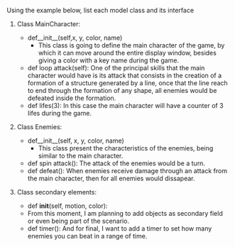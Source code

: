
Using the example below, list each model class and its interface

1. Class MainCharacter:  
    * def__init__(self,x, y, color, name)
        * This class is going to define the main character of the game, by which it can move around the entire display window, besides giving a color with a key name during the game. 
    * def loop attack(self): One of the principal skills that the main character would have is its attack that consists in the creation of a formation of a structure generated by a line, once that the line reach to end through the formation of any shape, all enemies would be defeated inside the formation.  
    * def lifes(3):   In this case the main character will have a counter of 3 lifes during the game. 





2. Class Enemies:
    * def__init__(self, x, y, color, name)
       * This class present the characteristics of the enemies, being similar to the main character.
    * def spin attack(): The attack of the enemies would be a turn.
    * def defeat(): When enemies receive damage through an attack from the main character, then for all enemies would dissapear.
    



3. Class secondary elements:
   * def __init__(self, motion, color):
   *  From this moment, I am planning to add objects as secondary field or even being part of the scenario.
   *  def timer(): And for final, I want to add a timer to set how many enemies you can beat in a range of time.
   